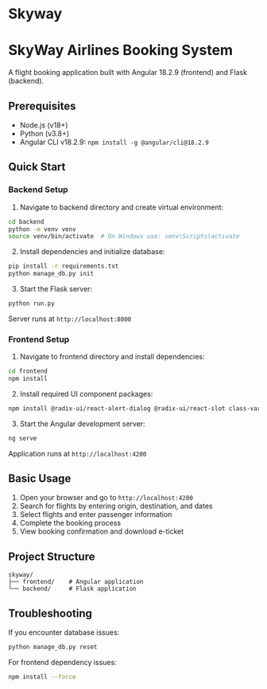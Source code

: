 # Skyway

# SkyWay Airlines Booking System

A flight booking application built with Angular 18.2.9 (frontend) and Flask (backend).

## Prerequisites

- Node.js (v18+)
- Python (v3.8+)
- Angular CLI v18.2.9: `npm install -g @angular/cli@18.2.9`

## Quick Start

### Backend Setup

1. Navigate to backend directory and create virtual environment:
```bash
cd backend
python -m venv venv
source venv/bin/activate  # On Windows use: venv\Scripts\activate
```

2. Install dependencies and initialize database:
```bash
pip install -r requirements.txt
python manage_db.py init
```

3. Start the Flask server:
```bash
python run.py
```
Server runs at `http://localhost:8000`

### Frontend Setup

1. Navigate to frontend directory and install dependencies:
```bash
cd frontend
npm install
```

2. Install required UI component packages:
```bash
npm install @radix-ui/react-alert-dialog @radix-ui/react-slot class-variance-authority clsx lucide-react tailwindcss-animate
```

3. Start the Angular development server:
```bash
ng serve
```
Application runs at `http://localhost:4200`

## Basic Usage

1. Open your browser and go to `http://localhost:4200`
2. Search for flights by entering origin, destination, and dates
3. Select flights and enter passenger information
4. Complete the booking process
5. View booking confirmation and download e-ticket

## Project Structure
```
skyway/
├── frontend/    # Angular application
└── backend/     # Flask application
```

## Troubleshooting

If you encounter database issues:
```bash
python manage_db.py reset
```

For frontend dependency issues:
```bash
npm install --force
```
